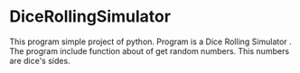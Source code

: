 # DiceRollingSimulator
This program simple project of python. 
Program is a Dice Rolling Simulator .
The program include function about of get random numbers. 
This numbers are dice's sides.